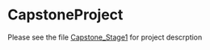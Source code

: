 # CapstoneProject

Please see the file [Capstone_Stage1](https://github.com/saikrishnavangari/CapstoneProject/blob/master/Capstone_Stage1.pdf) for project descrption
